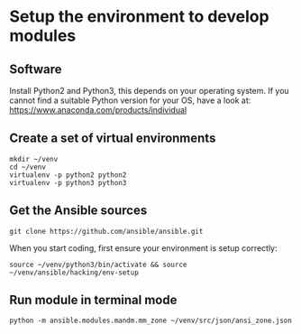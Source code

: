 # Setup the environment to develop modules

## Software

Install Python2 and Python3, this depends on your operating
system. If you cannot find a suitable Python version for your OS,
have a look at: https://www.anaconda.com/products/individual

## Create a set of virtual environments

```
mkdir ~/venv
cd ~/venv
virtualenv -p python2 python2
virtualenv -p python3 python3
```

## Get the Ansible sources

```
git clone https://github.com/ansible/ansible.git
```

When you start coding, first ensure your environment is setup
correctly:

```
source ~/venv/python3/bin/activate && source ~/venv/ansible/hacking/env-setup
```

## Run module in terminal mode

```
python -m ansible.modules.mandm.mm_zone ~/venv/src/json/ansi_zone.json
```